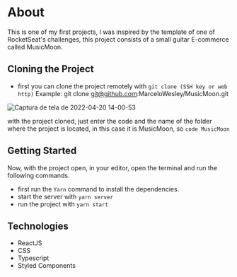 # About
This is one of my first projects, I was inspired by the template of one of RocketSeat's challenges, this project consists of a small guitar E-commerce called MusicMoon.

##  Cloning the Project
- first you can clone the project remotely with ```git clone (SSH key or web http)``` Example: git clone git@github.com:MarceloWesley/MusicMoon.git


 ![Captura de tela de 2022-04-20 14-00-53](https://user-images.githubusercontent.com/88109070/164284445-021a85e2-9a45-4622-b711-c4d9119a0a0f.png)

   with the project cloned, just enter the code and the name of the folder where the project is located, in this case it is MusicMoon, so ```code MusicMoon```
   
 ## Getting Started
   Now, with the project open, in your editor, open the terminal and run the following commands.
 
- first run the ```Yarn``` command to install the dependencies.
- start the server with ```yarn server```
- run the project with ```yarn start```


## Technologies 
- ReactJS
- CSS
- Typescript
- Styled Components
